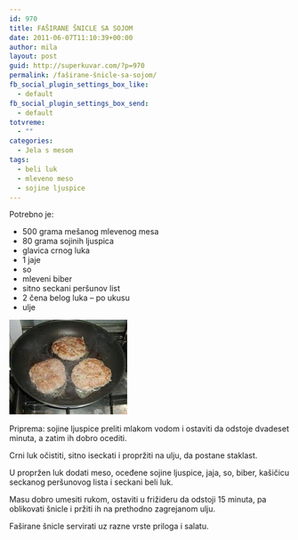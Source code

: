 ```yaml
---
id: 970
title: FAŠIRANE ŠNICLE SA SOJOM
date: 2011-06-07T11:10:39+00:00
author: mila
layout: post
guid: http://superkuvar.com/?p=970
permalink: /faširane-šnicle-sa-sojom/
fb_social_plugin_settings_box_like:
  - default
fb_social_plugin_settings_box_send:
  - default
totvreme:
  - ""
categories:
  - Jela s mesom
tags:
  - beli luk
  - mleveno meso
  - sojine ljuspice
---
```

Potrebno je:

  * 500 grama mešanog mlevenog mesa
  * 80 grama sojinih ljuspica
  * glavica crnog luka
  * 1 jaje
  * so
  * mleveni biber
  * sitno seckani peršunov list
  * 2 čena belog luka – po ukusu
  * ulje

<img class="alignnone size-full wp-image-971" title="fasiranesniclemesano" src="/wp-content/uploads/2011/06/fasiranesniclemesano-e1307445012599.jpg" alt="" width="212" height="170" /> 

Priprema: sojine ljuspice preliti mlakom vodom i ostaviti da odstoje dvadeset minuta, a zatim ih dobro ocediti.

Crni luk očistiti, sitno iseckati i propržiti na ulju, da postane staklast.

U propržen luk dodati meso, oceđene sojine ljuspice, jaja, so, biber, kašičicu seckanog peršunovog lista i seckani beli luk.

Masu dobro umesiti rukom, ostaviti u frižideru da odstoji 15 minuta, pa oblikovati šnicle i pržiti ih na prethodno zagrejanom ulju.

Faširane šnicle servirati uz razne vrste priloga i salatu.